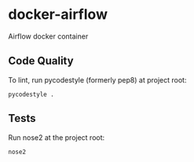 # docker-airflow

Airflow docker container

## Code Quality

To lint, run pycodestyle (formerly pep8) at project root:

```
pycodestyle .
```

## Tests

Run nose2 at the project root:

```
nose2
```
